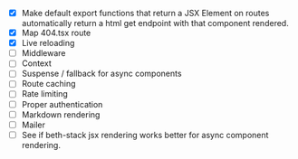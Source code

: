- [x] Make default export functions that return a JSX Element on routes
      automatically return a html get endpoint with that component rendered.
- [x] Map 404.tsx route
- [x] Live reloading
- [ ] Middleware
- [ ] Context
- [ ] Suspense / fallback for async components
- [ ] Route caching
- [ ] Rate limiting
- [ ] Proper authentication
- [ ] Markdown rendering
- [ ] Mailer
- [ ] See if beth-stack jsx rendering works better for async component
      rendering.
